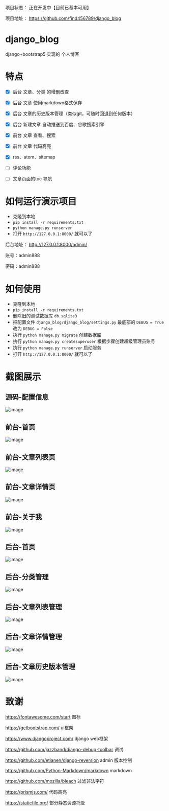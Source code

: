 
项目状态： 正在开发中【目前已基本可用】

项目地址： https://github.com/find456789/django_blog

# django_blog
django+bootstrap5 实现的 个人博客






# 特点
- [x] 后台 文章、分类 的增删改查
- [x] 后台 文章 使用markdown格式保存
- [x] 后台 文章的历史版本管理（类似git，可随时回退到任何版本）
- [x] 后台 新建文章 自动推送到百度、谷歌搜索引擎

- [x] 前台 文章 查看、搜索
- [x] 前台 文章 代码高亮
- [x] rss、atom、sitemap

- [ ] 评论功能
- [ ] 文章页面的toc 导航


# 如何运行演示项目

- 克隆到本地
- `pip install -r requirements.txt`
- `python manage.py runserver`
- 打开 `http://127.0.0.1:8000/` 就可以了

后台地址：  http://127.0.0.1:8000/admin/

账号：admin888

密码：admin888

# 如何使用
- 克隆到本地
- `pip install -r requirements.txt`
- 删除旧的测试数据库 `db.sqlite3`
- 把配置文件 `django_blog/django_blog/settings.py` 最底部的 `DEBUG = True` 改为 `DEBUG = False`
- 执行 `python manage.py migrate` 创建数据库
- 执行 `python manage.py createsuperuser` 根据步骤创建超级管理员账号
- 执行 `python manage.py runserver` 启动服务
- 打开 `http://127.0.0.1:8000/` 就可以了

# 截图展示
## 源码-配置信息
![image](https://user-images.githubusercontent.com/6580897/136949249-a0caf031-d7c9-4264-a889-8bc177970249.png)


## 前台-首页
![image](https://user-images.githubusercontent.com/6580897/136948957-f1b939c5-765a-45a9-98ed-ec51546601cd.png)

## 前台-文章列表页
![image](https://user-images.githubusercontent.com/6580897/136948978-024bca66-6b68-49e3-9d3e-bc0d4a677cfc.png)


## 前台-文章详情页
![image](https://user-images.githubusercontent.com/6580897/137133118-565290f7-0109-4952-b0fa-ad11169b8034.png)


## 前台-关于我
![image](https://user-images.githubusercontent.com/6580897/136949027-be794446-a04b-47cc-86e6-433bf5c58a2a.png)

## 后台-首页
![image](https://user-images.githubusercontent.com/6580897/136937552-3a825fef-4136-44e7-afef-133d9916d2d3.png)

## 后台-分类管理
![image](https://user-images.githubusercontent.com/6580897/136937582-b3149c74-b4ae-4336-a358-dacd711c82ea.png)

## 后台-文章列表管理
![image](https://user-images.githubusercontent.com/6580897/136937619-0e27e2ba-b74b-4461-9dfd-267ec2b511ae.png)

## 后台-文章详情管理
![image](https://user-images.githubusercontent.com/6580897/136937652-3c955e7f-1ff4-494d-b143-de38cedfaac7.png)

## 后台-文章历史版本管理
![image](https://user-images.githubusercontent.com/6580897/136937681-32851ab6-e128-4f95-9453-e6fde76e0b4c.png)



# 致谢

https://fontawesome.com/start 图标

https://getbootstrap.com/  ui框架

https://www.djangoproject.com/ django web框架

https://github.com/jazzband/django-debug-toolbar   调试

https://github.com/etianen/django-reversion    admin 版本控制

https://github.com/Python-Markdown/markdown  markdown

https://github.com/mozilla/bleach   过滤非法字符

https://prismjs.com/ 代码高亮

https://staticfile.org/ 部分静态资源托管